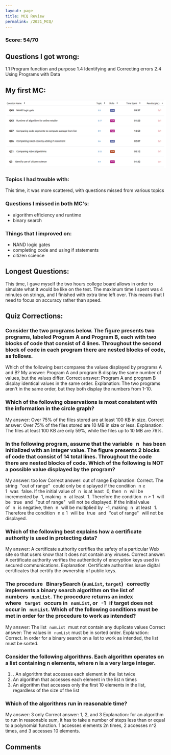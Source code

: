 ```yaml
---
layout: page
title: MCQ Review
permalink: /2021_MCQ/
---
```


### Score: 54/70

## Questions I got wrong:
1.1 Program function and purpose
1.4 Identifying and Correcting errors
2.4 Using Programs with Data

## My first MC:

![img](../images/mc_1.png)

### Topics I had trouble with:
This time, it was more scattered, with questions missed from various topics

### Questions I missed in both MC's:
- algorithm efficiency and runtime
- binary search

### Things that I improved on:
- NAND logic gates
- completing code and using if statements
- citizen science

## Longest Questions:
This time, I gave myself the two hours college board allows in order to simulate what it would be like on the test. The maximum time I spent was 4 minutes on strings, and I finished with extra time left over. This means that I need to focus on accuracy rather than speed.

## Quiz Corrections:
###  Consider the two programs below. The figure presents two programs, labeled Program A and Program B, each with two blocks of code that consist of 4 lines. Throughout the second block of code in each program there are nested blocks of code, as follows. 
Which of the following best compares the values displayed by programs A and B?
My answer: Program A and program B display the same number of values, but the values differ.
Correct answer: Program A and program B display identical values in the same order.
Explanation: The two programs aren't in the same order, but they both display the numbers from 1-10. 

###  Which of the following observations is most consistent with the information in the circle graph?
My answer: Over 75% of the files stored are at least 100 KB in size.
Correct answer: Over 75% of the files stored are 10 MB in size or less.
Explanation: The files at least 100 KB are only 59%, while the files up to 10 MB are 76%.

### In the following program, assume that the variable n has been initialized with an integer value. The figure presents 2 blocks of code that consist of 14 total lines. Throughout the code there are nested blocks of code. Which of the following is NOT a possible value displayed by the program?
My answer: too low
Correct answer: out of range
Explanation: Correct. The string "out of range" could only be displayed if the condition n ≥ 1 was false. If the initial value of n is at least 0, then n will be incremented by 1, making n at least 1. Therefore the condition n ≥ 1 will be true and "out of range" will not be displayed. If the initial value of n is negative, then n will be multiplied by -1, making n at least 1. Therefore the condition n ≥ 1 will be true and "out of range" will not be displayed.

### Which of the following best explains how a certificate authority is used in protecting data?
My answer: A certificate authority certifies the safety of a particular Web site so that users know that it does not contain any viruses.
Correct answer: A certificate authority verifies the authenticity of encryption keys used in secured communications.
Explanation: Certificate authorities issue digital certificates that certify the ownership of public keys.

### The procedure BinarySearch (`numList`, `target`) correctly implements a binary search algorithm on the list of numbers `numList`. The procedure returns an index where `target` occurs in `numList`, or -1 if target does not occur in `numList`. Which of the following conditions must be met in order for the procedure to work as intended?
My answer: The list `numList` must not contain any duplicate values
Correct answer: The values in `numList` must be in sorted order.
Explanation: Correct. In order for a binary search on a list to work as intended, the list must be sorted.

###  Consider the following algorithms. Each algorithm operates on a list containing n elements, where n is a very large integer.
1. . An algorithm that accesses each element in the list twice
2. An algorithm that accesses each element in the list n times
3. An algorithm that accesses only the first 10 elements in the list, regardless of the size of the list
### Which of the algorithms run in reasonable time?
My answer: 3 only
Correct answer: 1, 2, and 3
Explanation: for an algorithm to run in reasonable sum, it has to take a number of steps less than or equal to a polynomial function. 1 accesses elements 2n times, 2 accesses n^2 times, and 3 accesses 10 elements.

## Comments

<div id="utterances-comments"></div>
<script src="https://utteranc.es/client.js"
        repo="gabrielac07/gabi_2025"
        issue-term="pathname"
        theme="github-light"
        crossorigin="anonymous"
        async>
</script>

